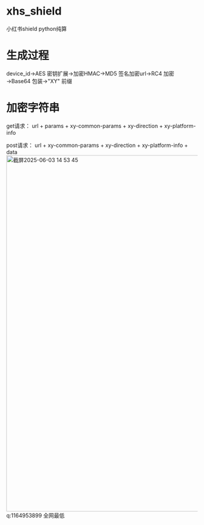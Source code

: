 # xhs_shield 
小红书shield python纯算

# 生成过程
device_id→AES 密钥扩展→加密HMAC→MD5 签名加密url→RC4 加密→Base64 包装→"XY" 前缀
# 加密字符串
get请求：
url + params + xy-common-params + xy-direction + xy-platform-info

post请求：
url + xy-common-params + xy-direction + xy-platform-info + data
<img width="939" alt="截屏2025-06-03 14 53 45" src="https://github.com/user-attachments/assets/2c1d4d01-f4d0-4548-b0e3-0f7a10e46813" />
q:1164953899 全网最低
